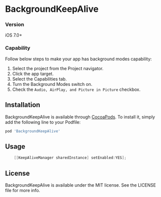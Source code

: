 # BackgroundKeepAlive

### Version

iOS 7.0+

### Capability

Follow below steps to make your app has background modes capability:
1. Select the project from the Project navigator.
2. Click the app target.
3. Select the Capabilities tab.
4. Turn the Background Modes switch on.
5. Check the `Audio, AirPlay, and Picture in Picture` checkbox.

## Installation

BackgroundKeepAlive is available through [CocoaPods](https://cocoapods.org). To install
it, simply add the following line to your Podfile:

```ruby
pod 'BackgroundKeepAlive'
```

## Usage
```Objective-C
    [[KeepAliveManager sharedInstance] setEnabled:YES];
```
## License

BackgroundKeepAlive is available under the MIT license. See the LICENSE file for more info.
